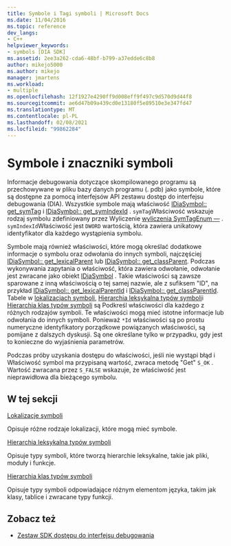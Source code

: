 ```yaml
---
title: Symbole i Tagi symboli | Microsoft Docs
ms.date: 11/04/2016
ms.topic: reference
dev_langs:
- C++
helpviewer_keywords:
- symbols [DIA SDK]
ms.assetid: 2ee3a262-cda6-48bf-b799-a37edde6c8b8
author: mikejo5000
ms.author: mikejo
manager: jmartens
ms.workload:
- multiple
ms.openlocfilehash: 12f1927e4290ff9d008eff9f497c9d570d9d44f8
ms.sourcegitcommit: ae6d47b09a439cd0e13180f5e89510e3e347fd47
ms.translationtype: MT
ms.contentlocale: pl-PL
ms.lasthandoff: 02/08/2021
ms.locfileid: "99862284"
---
```

# <a name="symbols-and-symbol-tags"></a>Symbole i znaczniki symboli
Informacje debugowania dotyczące skompilowanego programu są przechowywane w pliku bazy danych programu (. pdb) jako symbole, które są dostępne za pomocą interfejsów API zestawu dostęp do interfejsu debugowania (DIA). Wszystkie symbole mają właściwość [IDiaSymbol:: get_symTag](../../debugger/debug-interface-access/idiasymbol-get-symtag.md) i [IDiaSymbol:: get_symIndexId](../../debugger/debug-interface-access/idiasymbol-get-symindexid.md) . `symTag`Właściwość wskazuje rodzaj symbolu zdefiniowany przez Wyliczenie [wyliczenia SymTagEnum —](../../debugger/debug-interface-access/symtagenum.md) . `symIndexId`Właściwość jest `DWORD` wartością, która zawiera unikatowy identyfikator dla każdego wystąpienia symbolu.

 Symbole mają również właściwości, które mogą określać dodatkowe informacje o symbolu oraz odwołania do innych symboli, najczęściej [IDiaSymbol:: get_lexicalParent](../../debugger/debug-interface-access/idiasymbol-get-lexicalparent.md) lub [IDiaSymbol:: get_classParent](../../debugger/debug-interface-access/idiasymbol-get-classparent.md). Podczas wykonywania zapytania o właściwość, która zawiera odwołanie, odwołanie jest zwracane jako obiekt [IDiaSymbol](../../debugger/debug-interface-access/idiasymbol.md) . Takie właściwości są zawsze sparowane z inną właściwością o tej samej nazwie, ale z sufiksem "ID", na przykład [IDiaSymbol:: get_lexicalParentId](../../debugger/debug-interface-access/idiasymbol-get-lexicalparentid.md) i [IDiaSymbol:: get_classParentId](../../debugger/debug-interface-access/idiasymbol-get-classparentid.md). Tabele w [lokalizacjach symboli](../../debugger/debug-interface-access/symbol-locations.md), [Hierarchia leksykalna typów symboli](../../debugger/debug-interface-access/lexical-hierarchy-of-symbol-types.md)i [Hierarchia klas typów symboli](../../debugger/debug-interface-access/class-hierarchy-of-symbol-types.md) są Podkreśl właściwości dla każdego z różnych rodzajów symboli. Te właściwości mogą mieć istotne informacje lub odwołania do innych symboli. Ponieważ `*Id` właściwości są po prostu numeryczne identyfikatory porządkowe powiązanych właściwości, są pomijane z dalszych dyskusji. Są one określane tylko w przypadku, gdy jest to konieczne do wyjaśnienia parametrów.

 Podczas próby uzyskania dostępu do właściwości, jeśli nie wystąpi błąd i Właściwość symbol ma przypisaną wartość, zwraca metodę "Get" `S_OK` . Wartość zwracana przez `S_FALSE` wskazuje, że właściwość jest nieprawidłowa dla bieżącego symbolu.

## <a name="in-this-section"></a>W tej sekcji

[Lokalizacje symboli](../../debugger/debug-interface-access/symbol-locations.md)

Opisuje różne rodzaje lokalizacji, które mogą mieć symbole.

[Hierarchia leksykalna typów symboli](../../debugger/debug-interface-access/lexical-hierarchy-of-symbol-types.md)

Opisuje typy symboli, które tworzą hierarchie leksykalne, takie jak pliki, moduły i funkcje.

[Hierarchia klas typów symboli](../../debugger/debug-interface-access/class-hierarchy-of-symbol-types.md)

Opisuje typy symboli odpowiadające różnym elementom języka, takim jak klasy, tablice i zwracane typy funkcji.

## <a name="see-also"></a>Zobacz też

- [Zestaw SDK dostępu do interfejsu debugowania](../../debugger/debug-interface-access/debug-interface-access-sdk.md)